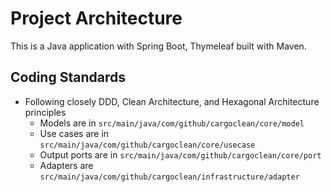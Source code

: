# Project Architecture

This is a Java application with Spring Boot, Thymeleaf built with Maven.

## Coding Standards
- Following closely DDD, Clean Architecture, and Hexagonal Architecture principles
  - Models are in `src/main/java/com/github/cargoclean/core/model`
  - Use cases are in `src/main/java/com/github/cargoclean/core/usecase`
  - Output ports are in `src/main/java/com/github/cargoclean/core/port`
  - Adapters are `src/main/java/com/github/cargoclean/infrastructure/adapter`